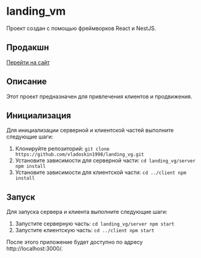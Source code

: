 # landing_vm

Проект создан с помощью фреймворков React и NestJS.

## Продакшн

<a href="" target="_blank">Перейти на сайт</a>

## Описание

Этот проект предназначен для привлечения клиентов и продвижения.

## Инициализация

Для инициализации серверной и клиентской частей выполните следующие шаги:

1. Клонируйте репозиторий: `git clone https://github.com/vladoskin1998/landing_vg.git`
2. Установите зависимости для серверной части: `cd landing_vg/server npm install`
3. Установите зависимости для клиентской части: `cd ../client npm install`

## Запуск

Для запуска сервера и клиента выполните следующие шаги:

1. Запустите серверную часть: `cd landing_vg/server npm start`
2. Запустите клиентскую часть: `cd ../client npm start`

После этого приложение будет доступно по адресу http://localhost:3000/.